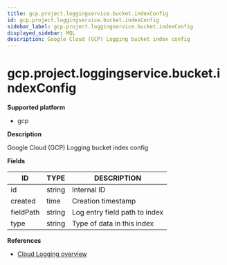 ```yaml
---
title: gcp.project.loggingservice.bucket.indexConfig
id: gcp.project.loggingservice.bucket.indexConfig
sidebar_label: gcp.project.loggingservice.bucket.indexConfig
displayed_sidebar: MQL
description: Google Cloud (GCP) Logging bucket index config
---
```


# gcp.project.loggingservice.bucket.indexConfig

**Supported platform**

- gcp

**Description**

Google Cloud (GCP) Logging bucket index config

**Fields**

| ID        | TYPE   | DESCRIPTION                   |
| --------- | ------ | ----------------------------- |
| id        | string | Internal ID                   |
| created   | time   | Creation timestamp            |
| fieldPath | string | Log entry field path to index |
| type      | string | Type of data in this index    |

**References**

- [Cloud Logging overview](https://cloud.google.com/logging/docs/overview)
